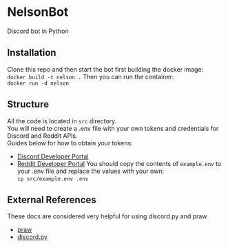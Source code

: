 # NelsonBot # 
Discord bot in Python

## Installation ##
Clone this repo and then start the bot first building the docker image: <br />
`docker build -t nelson .`
Then you can run the container: <br />
`docker run -d nelson`

## Structure ##
All the code is located in `src` directory. <br />
You will need to create a .env file with your own tokens and credentials for Discord and Reddit APIs. <br />
Guides below for how to obtain your tokens: <br />
* [Discord Developer Portal](https://discord.com/developers/docs/topics/oauth2)
* [Reddit Developer Portal](https://github.com/reddit-archive/reddit/wiki/OAuth2-Quick-Start-Example#first-steps)
You should copy the contents of `example.env` to your .env file and replace the values with your own: <br/>
`cp src/example.env .env` <br />

## External References ##
These docs are considered very helpful for using discord.py and praw <br />
* [praw](https://praw.readthedocs.io/en/stable/getting_started/quick_start.html)
* [discord.py](https://discordpy.readthedocs.io/en/stable/index.html)



